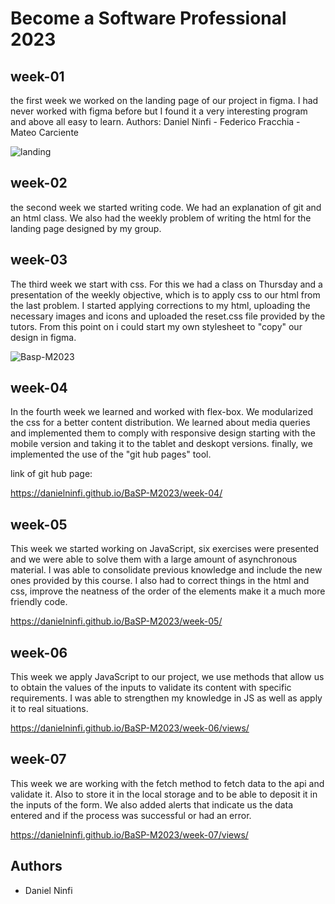 # Become a Software Professional 2023

## week-01
the first week we worked on the landing page of our project in figma.
I had never worked with figma before but I found it a very interesting program and above all easy to learn.
Authors: Daniel Ninfi - Federico Fracchia - Mateo Carciente

![landing](https://user-images.githubusercontent.com/92128525/227977515-b80aa7d4-c886-4fc0-b901-716f0450828e.jpg)

## week-02
the second week we started writing code.
We had an explanation of git and an html class.
We also had the weekly problem of writing the html for the landing page designed by my group.

## week-03
The third week we start with css.
For this we had a class on Thursday and a presentation of the weekly objective, which is to apply css to our
html from the last problem. I started applying corrections to my html, uploading the necessary images and icons and
uploaded the reset.css file provided by the tutors.
From this point on i could start my own stylesheet to "copy" our design in figma.

![Basp-M2023](https://user-images.githubusercontent.com/92128525/229904837-3d83cb93-b490-4094-b762-4b6726f9cc66.png)

## week-04
In the fourth week we learned and worked with flex-box.
We modularized the css for a better content distribution.
We learned about media queries and implemented them to comply with responsive design starting with the mobile
version and taking it to the tablet and deskopt versions.
finally, we implemented the use of the "git hub pages" tool.

link of git hub page:

https://danielninfi.github.io/BaSP-M2023/week-04/

## week-05

This week we started working on JavaScript, six exercises were presented and we were able to solve them with a large
amount of asynchronous material. I was able to consolidate previous knowledge and include the new ones provided by
this course.
I also had to correct things in the html and css, improve the neatness of the order of the elements make it a much
more friendly code.

https://danielninfi.github.io/BaSP-M2023/week-05/

## week-06

This week we apply JavaScript to our project, we use methods that allow us to obtain the values of the inputs to
validate its content with specific requirements.
I was able to strengthen my knowledge in JS as well as apply it to real situations.

https://danielninfi.github.io/BaSP-M2023/week-06/views/

## week-07

This week we are working with the fetch method to fetch data to the api and validate it.
Also to store it in the local storage and to be able to deposit it in the inputs of the form.
We also added alerts that indicate us the data entered and if the process was successful or had an error.

https://danielninfi.github.io/BaSP-M2023/week-07/views/
## Authors

- Daniel Ninfi